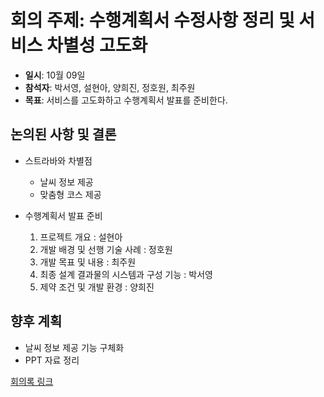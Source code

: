 # 회의 주제: 수행계획서 수정사항 정리 및 서비스 차별성 고도화
- **일시**: 10월 09일
- **참석자**: 박서영, 설현아, 양희진, 정호원, 최주원
- **목표**: 서비스를 고도화하고 수행계획서 발표를 준비한다.

## 논의된 사항 및 결론
- 스트라바와 차별점
   - 날씨 정보 제공
   - 맞춤형 코스 제공
     
- 수행계획서 발표 준비
  1. 프로젝트 개요 : 설현아
  2. 개발 배경 및 선행 기술 사례 : 정호원
  3. 개발 목표 및 내용 : 최주원
  4. 최종 설계 결과물의 시스템과 구성 기능 : 박서영
  5. 제약 조건 및 개발 환경 : 양희진

## 향후 계획
- 날씨 정보 제공 기능 구체화
- PPT 자료 정리

[회의록 링크](https://thisishyeona.notion.site/8-10-09-81aa4ac323904101b56996b217517fc2)
